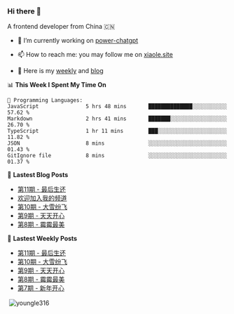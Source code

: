 <h3>Hi there 👋</h3>

A frontend developer from China 🇨🇳

- 🔭 I’m currently working on [power-chatgpt](https://github.com/youngle316/power-chatgpt)

- 📫 How to reach me: you may follow me on [xiaole.site](https://xiaole.site)

- 📝 Here is my [weekly](https://weekly.xiao.site) and [blog](https://xlog.xiaole.site)

</p>

<!--START_SECTION:waka-->
📊 **This Week I Spent My Time On** 

```text
💬 Programming Languages: 
JavaScript               5 hrs 48 mins       ██████████████░░░░░░░░░░░   57.62 % 
Markdown                 2 hrs 41 mins       ███████░░░░░░░░░░░░░░░░░░   26.70 % 
TypeScript               1 hr 11 mins        ███░░░░░░░░░░░░░░░░░░░░░░   11.82 % 
JSON                     8 mins              ░░░░░░░░░░░░░░░░░░░░░░░░░   01.43 % 
GitIgnore file           8 mins              ░░░░░░░░░░░░░░░░░░░░░░░░░   01.37 % 
```


<!--END_SECTION:waka-->

📖 **Lastest Blog Posts**
<!-- BLOG-POST-LIST:START -->
- [第11期 - 最后生还](https://xlog.app/api/redirection?characterId=60824&noteId=18)
- [欢迎加入我的频道](https://xlog.app/api/redirection?characterId=60824&noteId=1)
- [第10期 - 大雪纷飞](https://xlog.app/api/redirection?characterId=60824&noteId=12)
- [第9期 - 天天开心](https://xlog.app/api/redirection?characterId=60824&noteId=11)
- [第8期 - 霉霉最美](https://xlog.app/api/redirection?characterId=60824&noteId=10)
<!-- BLOG-POST-LIST:END -->

🦄 **Lastest Weekly Posts**
<!-- WEEKLY-POST-LIST:START -->
- [第11期 - 最后生还](https://weekly.xiaole.site/posts/last-of-us)
- [第10期 - 大雪纷飞](https://weekly.xiaole.site/posts/snow-fail)
- [第9期 - 天天开心](https://weekly.xiaole.site/posts/happy-everyday)
- [第8期 - 霉霉最美](https://weekly.xiaole.site/posts/taylor-is-beautiful)
- [第7期 - 新年开心](https://weekly.xiaole.site/posts/happy-chinese-new-year)
<!-- WEEKLY-POST-LIST:END -->

<p>&nbsp;<img align="center" src="https://github-readme-stats.vercel.app/api?username=youngle316&show_icons=true&locale=en" alt="youngle316" /></p>

